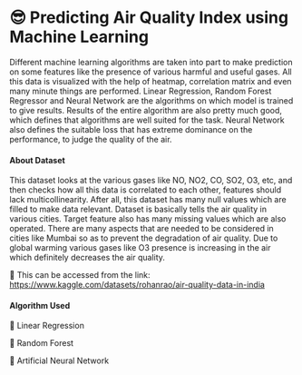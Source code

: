 
# 😎 Predicting Air Quality Index using Machine Learning

Different machine learning algorithms are taken into part to make prediction on some features like the presence of various harmful and useful gases. All this data is visualized with the help of heatmap, correlation matrix and even many minute things are performed. Linear Regression, Random Forest Regressor and Neural Network are the algorithms on which model is trained to give results. Results of the entire algorithm are also pretty much good, which defines that algorithms are well suited for the task. Neural Network also defines the suitable loss that has extreme dominance on the performance, to judge the quality of the air.


#### About Dataset
This dataset looks at the various gases like NO, NO2, CO, SO2, O3, etc, and then checks how all this data is correlated to each other, features should lack multicollinearity. After all, this dataset has many null values which are filled to make data relevant. Dataset is basically tells the air quality in various cities. Target feature also has many missing values which are also operated. There are many aspects that are needed to be considered in cities like Mumbai so as to prevent the degradation of air quality. Due to global warming various gases like O3 presence is increasing in the air which definitely decreases the air quality.

🎯 This can be accessed from the link:
https://www.kaggle.com/datasets/rohanrao/air-quality-data-in-india


#### Algorithm Used
🎯 Linear Regression

🎯 Random Forest 

🎯 Artificial Neural Network 

